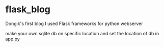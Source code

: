 # flask_blog
Dongik's first blog
I used Flask frameworks for python webserver

make your own sqlite db on specific location and set the location of db in app.py

